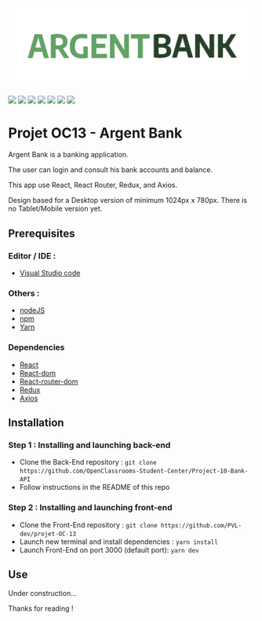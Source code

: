 <p align="center">
  <img src="/src/assets/logo/fullLogo.png" width="520px" alt="Argent Bank logo"/>
</p>



[![](https://img.shields.io/badge/Visual_Studio_Code-0078D4?style=for-the-badge&logo=visual%20studio%20code&logoColor=white)](https://code.visualstudio.com/)
[![](https://img.shields.io/badge/JavaScript-323330?style=for-the-badge&logo=javascript&logoColor=F7DF1E)](/)
[![](https://img.shields.io/badge/React-20232A?style=for-the-badge&logo=react&logoColor=61DAFB)](https://fr.reactjs.org/)
[![](https://img.shields.io/badge/React_Router-CA4245?style=for-the-badge&logo=react-router&logoColor=white)](https://reactrouter.com/)
[![](https://img.shields.io/badge/Sass-CC6699?style=for-the-badge&logo=sass&logoColor=white)](https://sass-lang.com/)
[![](https://img.shields.io/badge/-AXIOS-61DAFB?style=for-the-badge)](https://axios-http.com/)
[![](https://img.shields.io/badge/eslint-3A33D1?style=for-the-badge&logo=eslint&logoColor=white)](https://eslint.org/)


# Projet OC13 - Argent Bank

Argent Bank is a banking application.

The user can login and consult his bank accounts and balance.

This app use React, React Router, Redux, and Axios.


Design based for a Desktop version of minimum 1024px x 780px. There is no Tablet/Mobile version yet.



## Prerequisites
### Editor / IDE :
- [Visual Studio code](https://code.visualstudio.com/)

### Others :
- [nodeJS](https://nodejs.org/fr/)
- [npm](https://www.npmjs.com/)
- [Yarn](https://yarnpkg.com/)


### Dependencies

- [React](https://fr.reactjs.org/)
- [React-dom](https://www.npmjs.com/package/react-dom)
- [React-router-dom](https://v5.reactrouter.com/web/guides/quick-start)
- [Redux](https://redux.js.org/)
- [Axios](https://axios-http.com/)



## Installation
### Step 1 : Installing and launching back-end

- Clone the Back-End repository : `git clone https://github.com/OpenClassrooms-Student-Center/Project-10-Bank-API`
- Follow instructions in the README of this repo


### Step 2 : Installing and launching front-end

- Clone the Front-End repository : `git clone https://github.com/PVL-dev/projet-OC-13`
- Launch new terminal and install dependencies : `yarn install`
- Launch Front-End on port 3000 (default port): `yarn dev`


## Use

Under construction...


Thanks for reading !

